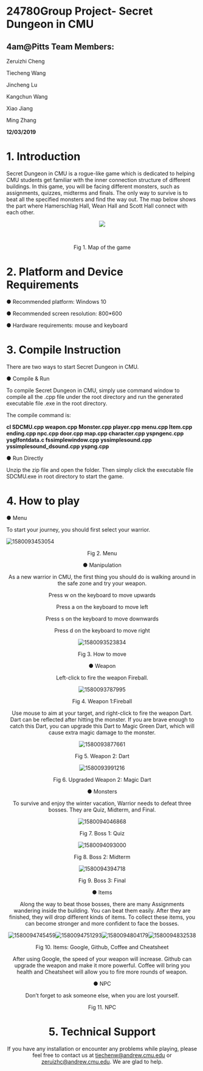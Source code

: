 # 24780Group Project- Secret Dungeon in CMU



## 4am@Pitts Team Members:

Zeruizhi Cheng

Tiecheng Wang

Jincheng Lu

Kangchun Wang

Xiao Jiang

Ming Zhang

<strong>12/03/2019</strong>

# 1. Introduction

Secret Dungeon in CMU is a rogue-like game which is dedicated to helping CMU students get familiar with the inner connection structure of different buildings. In this game, you will be facing different monsters, such as assignments, quizzes, midterms and finals. The only way to survive is to beat all the specified monsters and find the way out. The map below shows the part where Hamerschlag Hall, Wean Hall and Scott Hall connect with each other.

<div align=center><img src="https://github.com/MarvelousV/24780FinalProject/blob/master/ReadMe%20Image/1580093359672.png"/></div>

​           

<center>Fig 1. Map of the game</center>



# 2. Platform and Device Requirements

●   Recommended platform: Windows 10

●   Recommended screen resolution: 800*600

●   Hardware requirements: mouse and keyboard

# 3. Compile Instruction

There are two ways to start Secret Dungeon in CMU. 

●   Compile & Run

To compile Secret Dungeon in CMU, simply use command window to compile all the .cpp file under the root directory and run the generated executable file .exe in the root directory.

The compile command is: 

**cl SDCMU.cpp weapon.cpp Monster.cpp player.cpp menu.cpp Item.cpp ending.cpp npc.cpp door.cpp map.cpp character.cpp yspngenc.cpp ysglfontdata.c fssimplewindow.cpp yssimplesound.cpp yssimplesound_dsound.cpp yspng.cpp**

 

●   Run Directly

Unzip the zip file and open the folder. Then simply click the executable file SDCMU.exe in root directory to start the game.

# 4. How to play

●  Menu

To start your journey, you should first select your warrior. 

![1580093453054](https://github.com/MarvelousV/24780FinalProject/blob/master/ReadMe%20Image/1580093453054.png)

<center>Fig 2. Menu

 

●  Manipulation

As a new warrior in CMU, the first thing you should do is walking around in the safe zone and try your weapon. 

 

Press w on the keyboard to move upwards

Press a on the keyboard to move left

Press s on the keyboard to move downwards

Press d on the keyboard to move right

![1580093523834](https://github.com/MarvelousV/24780FinalProject/blob/master/ReadMe%20Image/1580093523834.png)

<Center>Fig 3. How to move

 

●  Weapon

Left-click to fire the weapon Fireball. 

  <div align=center>
      
  </div>

![1580093787995](https://github.com/MarvelousV/24780FinalProject/blob/master/ReadMe%20Image/1580093796847.png)

<center>Fig 4. Weapon 1:Fireball

 

Use mouse to aim at your target, and right-click to fire the weapon Dart. Dart can be reflected after hitting the monster. If you are brave enough to catch this Dart, you can upgrade this Dart to Magic Green Dart, which will cause extra magic damage to the monster.

![1580093877661](https://github.com/MarvelousV/24780FinalProject/blob/master/ReadMe%20Image/1580093877661.png)

<center>Fig 5. Weapon 2: Dart

 

![1580093991216](https://github.com/MarvelousV/24780FinalProject/blob/master/ReadMe%20Image/1580093991216.png)

<center>Fig 6. Upgraded Weapon 2: Magic Dart

 

●  Monsters

To survive and enjoy the winter vacation, Warrior needs to defeat three bosses. They are Quiz, Midterm, and Final.

![1580094046868](https://github.com/MarvelousV/24780FinalProject/blob/master/ReadMe%20Image/1580094046868.png)

<center>Fig 7. Boss 1: Quiz



![1580094093000](https://github.com/MarvelousV/24780FinalProject/blob/master/ReadMe%20Image/1580094093000.png)

<center>Fig 8. Boss 2: Midterm

![1580094394718](https://github.com/MarvelousV/24780FinalProject/blob/master/ReadMe%20Image/1580094394718.png)

<center>Fig 9. Boss 3: Final

 

●  Items 

Along the way to beat those bosses, there are many Assignments wandering inside the building. You can beat them easily. After they are finished, they will drop different kinds of items. To collect these items, you can become stronger and more confident to face the bosses.

![1580094745459](https://github.com/MarvelousV/24780FinalProject/blob/master/ReadMe%20Image/1580094745459.png)![1580094751293](https://github.com/MarvelousV/24780FinalProject/blob/master/ReadMe%20Image/1580094751293.png)![1580094804179](https://github.com/MarvelousV/24780FinalProject/blob/master/ReadMe%20Image/1580094804179.png)![1580094832538](https://github.com/MarvelousV/24780FinalProject/blob/master/ReadMe%20Image/1580094832538.png)

<center>Fig 10. Items: Google, Github, Coffee and Cheatsheet

 

After using Google, the speed of your weapon will increase. Github can upgrade the weapon and make it more powerful. Coffee will bring you health and Cheatsheet will allow you to fire more rounds of weapon.

 

 

 

 

 

 

 

 

 

●  NPC

Don’t forget to ask someone else, when you are lost yourself.

  

Fig 11. NPC

# 5. Technical Support

If you have any installation or encounter any problems while playing, please feel free to contact us at [tiechenw@andrew.cmu.edu](mailto:tiechenw@andrew.cmu.edu) or [zeruizhc@andrew.cmu.edu](mailto:zeruizhc@andrew.cmu.edu). We are glad to help.
